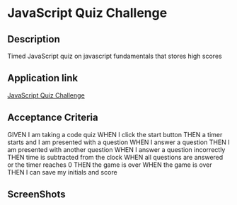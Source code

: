 # JavaScript Quiz Challenge

## Description
Timed JavaScript quiz on javascript fundamentals that stores high scores


## Application link
[JavaScript Quiz Challenge](https://christopherspeltz.github.io/QuizChallenge/)

## Acceptance Criteria

GIVEN I am taking a code quiz
WHEN I click the start button
THEN a timer starts and I am presented with a question
WHEN I answer a question
THEN I am presented with another question
WHEN I answer a question incorrectly
THEN time is subtracted from the clock
WHEN all questions are answered or the timer reaches 0
THEN the game is over
WHEN the game is over
THEN I can save my initials and score

## ScreenShots


